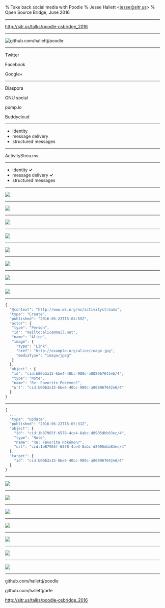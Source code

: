 % Take back social media with Poodle
% Jesse Hallett &lt;jesse@sitr.us&gt;
% Open Source Bridge, June 2016

---

http://sitr.us/talks/poodle-osbridge_2016

---

![github.com/hallettj/poodle](icon.svg)

---

Twitter

Facebook

Google+

---

Diaspora

GNU social

pump.io

Buddycloud

---

- identity
- message delivery
- structured messages

---

ActivityStrea.ms

---

- identity <b>&#x2713;</b>
- message delivery <b>&#x2713;</b>
- structured messages

---

![](message-wide.png)

---

![](document-wide.png)

---

![](link-to-document.png)

---

![](permalink.png)

---

![](who-can-see-this-discussion.png)

---

![](private-aside-1.png)

---

![](private-aside-2.png)

---

![](strawpoll.png)

---

```js
{
  "@context": "http://www.w3.org/ns/activitystreams",
  "type": "Create",
  "published": "2016-06-22T15:04:55Z",
  "actor": {
   "type": "Person",
   "id": "mailto:alice@mail.net",
   "name": "Alice",
   "image": {
     "type": "Link",
     "href": "http://example.org/alice/image.jpg",
     "mediaType": "image/jpeg"
   }
  },
  "object" : {
   "id": "cid:b00b3a15-6be4-40bc-980c-a808967042e6/4",
   "type": "Note",
   "name": "Re: Favorite Pokémon?",
   "url": "cid:b00b3a15-6be4-40bc-980c-a808967042e6/4"
  }
}
```

---

```js
{
  ...
  "type": "Update",
  "published": "2016-06-22T15:05:31Z",
  "object": {
    "id": "cid:1b87965f-6578-4ce4-8abc-d8905dbb83ec/4",
    "type": "Note",
    "name": "Re: Favorite Pokémon?",
    "url": "cid:1b87965f-6578-4ce4-8abc-d8905dbb83ec/4"
  },
  "target": {
    "id": "cid:b00b3a15-6be4-40bc-980c-a808967042e6/4"
  }
}
```

---

![](alice-and-bob.png)

---

![](email-as-identity.png)

---

![](chat-via-email.png)

---

![](chat-with-group.png)

---

![](group-grows.png)

---

![](alice-publishes-to-web.png)

---

![](bob-follows-alice.png)

---

github.com/hallettj/poodle

github.com/hallettj/arfe

http://sitr.us/talks/poodle-osbridge_2016
